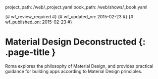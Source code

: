 project_path: /web/_project.yaml
book_path: /web/shows/_book.yaml

{# wf_review_required #}
{# wf_updated_on: 2015-02-23 #}
{# wf_published_on: 2015-02-23 #}

# Material Design Deconstructed {: .page-title }

Roma explores the philosophy of Material Design, and provides practical guidance for building apps according to Material Design principles.
